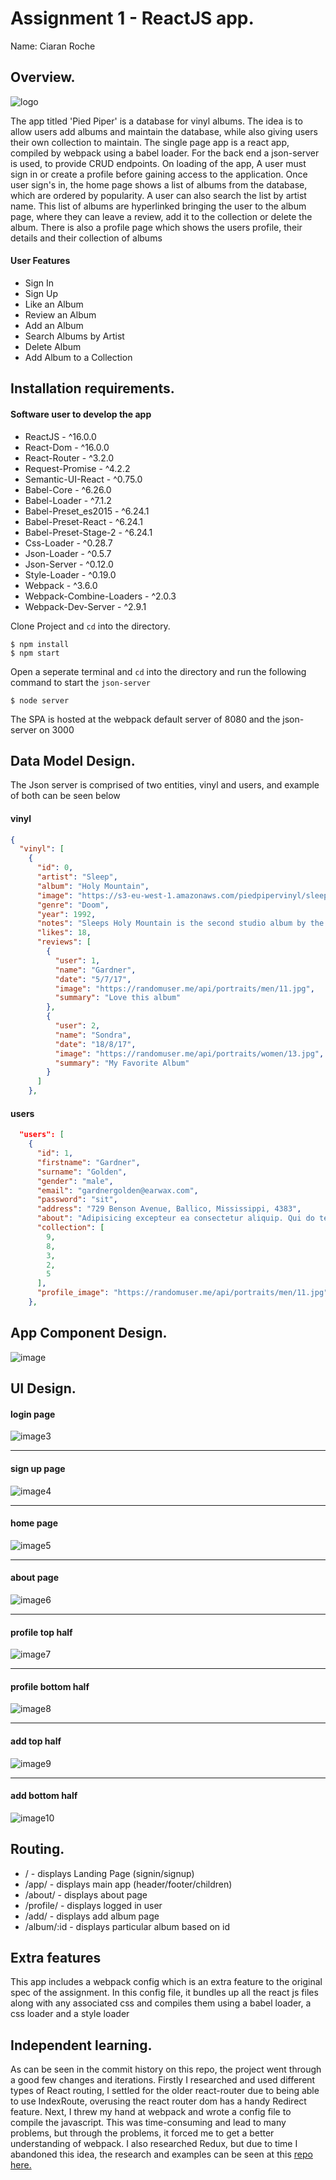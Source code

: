 # Assignment 1 - ReactJS app.
Name: Ciaran Roche

## Overview.
![logo](https://s3-eu-west-1.amazonaws.com/piedpipervinyl/screens/logo.png)

The app titled 'Pied Piper' is a database for vinyl albums. The idea is to allow users add albums and maintain the database, while also giving users their own collection to maintain.
The single page app is a react app, compiled by webpack using a babel loader. For the back end a json-server is used, to provide CRUD endpoints.
On loading of the app, A user must sign in or create a profile before gaining access to the application.
Once user sign's in, the home page shows a list of albums from the database, which are ordered by popularity. A user can also search the list by artist name. This list of albums are hyperlinked bringing the user to the album page, where they can leave a review, add it to the collection or delete the album.
There is also a profile page which shows the users profile, their details and their collection of albums

#### User Features

 + Sign In 
 + Sign Up
 + Like an Album
 + Review an Album
 + Add an Album
 + Search Albums by Artist
 + Delete Album
 + Add Album to a Collection

## Installation requirements.
 #### Software user to develop the app
+ ReactJS - ^16.0.0
+ React-Dom - ^16.0.0
+ React-Router - ^3.2.0
+ Request-Promise - ^4.2.2
+ Semantic-UI-React - ^0.75.0
+ Babel-Core - ^6.26.0
+ Babel-Loader - ^7.1.2
+ Babel-Preset_es2015 - ^6.24.1
+ Babel-Preset-React - ^6.24.1
+ Babel-Preset-Stage-2 - ^6.24.1
+ Css-Loader - ^0.28.7
+ Json-Loader - ^0.5.7
+ Json-Server - ^0.12.0
+ Style-Loader - ^0.19.0
+ Webpack - ^3.6.0
+ Webpack-Combine-Loaders - ^2.0.3
+ Webpack-Dev-Server - ^2.9.1

Clone Project and `cd` into the directory.
```
$ npm install
$ npm start
```
Open a seperate terminal and `cd` into the directory and run the following command to start the `json-server`
```
$ node server
```
The SPA is hosted at the webpack default server of 8080 and the json-server on 3000

## Data Model Design.
The Json server is comprised of two entities, vinyl and users, and example of both can be seen below
#### vinyl
```json
{
  "vinyl": [
    {
      "id": 0,
      "artist": "Sleep",
      "album": "Holy Mountain",
      "image": "https://s3-eu-west-1.amazonaws.com/piedpipervinyl/sleep.jpg",
      "genre": "Doom",
      "year": 1992,
      "notes": "Sleeps Holy Mountain is the second studio album by the American band Sleep.It was released in November1992 in Europe, and March1993 in the USA through Earache Records.",
      "likes": 18,
      "reviews": [
        {
          "user": 1,
          "name": "Gardner",
          "date": "5/7/17",
          "image": "https://randomuser.me/api/portraits/men/11.jpg",
          "summary": "Love this album"
        },
        {
          "user": 2,
          "name": "Sondra",
          "date": "18/8/17",
          "image": "https://randomuser.me/api/portraits/women/13.jpg",
          "summary": "My Favorite Album"
        }
      ]
    },
```
#### users
```json
  "users": [
    {
      "id": 1,
      "firstname": "Gardner",
      "surname": "Golden",
      "gender": "male",
      "email": "gardnergolden@earwax.com",
      "password": "sit",
      "address": "729 Benson Avenue, Ballico, Mississippi, 4383",
      "about": "Adipisicing excepteur ea consectetur aliquip. Qui do tempor sit nostrud do Lorem eu. Magna do enim ipsum minim reprehenderit ipsum deserunt Lorem id ex pariatur ipsum. Est ex voluptate sunt dolor ut culpa nulla ea ullamco deserunt culpa officia aliquip mollit.\r\n",
      "collection": [
        9,
        8,
        3,
        2,
        5
      ],
      "profile_image": "https://randomuser.me/api/portraits/men/11.jpg"
    },
```

## App Component Design.

![image](https://s3-eu-west-1.amazonaws.com/piedpipervinyl/screens/components.png)

## UI Design.
#### login page
![image3](https://s3-eu-west-1.amazonaws.com/piedpipervinyl/screens/login.png)
___
#### sign up page
![image4](https://s3-eu-west-1.amazonaws.com/piedpipervinyl/screens/signup.png)
___
#### home page
![image5](https://s3-eu-west-1.amazonaws.com/piedpipervinyl/screens/home.png)
___
#### about page
![image6](https://s3-eu-west-1.amazonaws.com/piedpipervinyl/screens/about.png)
___
#### profile top half
![image7](https://s3-eu-west-1.amazonaws.com/piedpipervinyl/screens/profile1.png)
___
#### profile bottom half
![image8](https://s3-eu-west-1.amazonaws.com/piedpipervinyl/screens/profile2.png)
____
#### add top half
![image9](https://s3-eu-west-1.amazonaws.com/piedpipervinyl/screens/add1.png)
___
#### add bottom half
![image10](https://s3-eu-west-1.amazonaws.com/piedpipervinyl/screens/add2.png)

## Routing.


+ / - displays Landing Page (signin/signup)
+ /app/ - displays main app (header/footer/children)
+ /about/ - displays about page
+ /profile/ - displays logged in user
+ /add/ - displays add album page
+ /album/:id - displays particular album based on id


## Extra features
This app includes a webpack config which is an extra feature to the original spec of the assignment. In this config file, it bundles up all the react js files along with any associated css and compiles them using a babel loader, a css loader and a style loader

## Independent learning.
As can be seen in the commit history on this repo, the project went through a good few changes and iterations. Firstly I researched and used different types of React routing, I settled for the older react-router due to being able to use IndexRoute, overusing the react router dom has a handy Redirect feature.
Next, I threw my hand at webpack and wrote a config file to compile the javascript. This was time-consuming and lead to many problems, but through the problems, it forced me to get a better understanding of webpack.
I also researched Redux, but due to time I abandoned this idea, the research and examples can be seen at this [repo here.](https://github.com/ciaranRoche/redux-react-basics)










